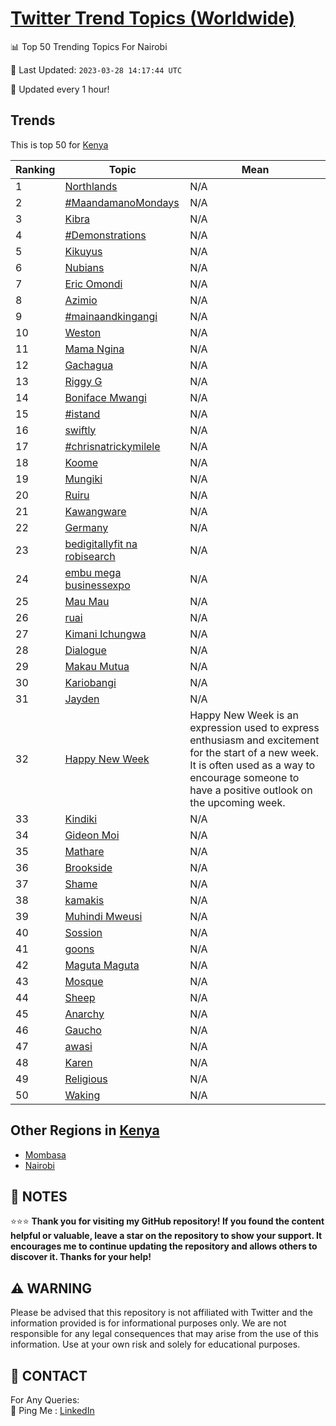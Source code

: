 [Twitter Trend Topics (Worldwide)](https://github.com/ErcinDedeoglu/Twitter-Trend-Topics)
==========


📊 Top 50 Trending Topics For Nairobi

📆 Last Updated: `2023-03-28 14:17:44 UTC`

🔧 Updated every 1 hour!


## Trends

This is top 50 for [Kenya](</Kenya>)

| Ranking | Topic | Mean |
| ------- | ------------ | ------------ |
| 1 | [Northlands](http://twitter.com/search?q=Northlands) | N/A |
| 2 | [#MaandamanoMondays](http://twitter.com/search?q=%23MaandamanoMondays) | N/A |
| 3 | [Kibra](http://twitter.com/search?q=Kibra) | N/A |
| 4 | [#Demonstrations](http://twitter.com/search?q=%23Demonstrations) | N/A |
| 5 | [Kikuyus](http://twitter.com/search?q=Kikuyus) | N/A |
| 6 | [Nubians](http://twitter.com/search?q=Nubians) | N/A |
| 7 | [Eric Omondi](http://twitter.com/search?q=Eric+Omondi) | N/A |
| 8 | [Azimio](http://twitter.com/search?q=Azimio) | N/A |
| 9 | [#mainaandkingangi](http://twitter.com/search?q=%23mainaandkingangi) | N/A |
| 10 | [Weston](http://twitter.com/search?q=Weston) | N/A |
| 11 | [Mama Ngina](http://twitter.com/search?q=Mama+Ngina) | N/A |
| 12 | [Gachagua](http://twitter.com/search?q=Gachagua) | N/A |
| 13 | [Riggy G](http://twitter.com/search?q=Riggy+G) | N/A |
| 14 | [Boniface Mwangi](http://twitter.com/search?q=Boniface+Mwangi) | N/A |
| 15 | [#istand](http://twitter.com/search?q=%23istand) | N/A |
| 16 | [swiftly](http://twitter.com/search?q=swiftly) | N/A |
| 17 | [#chrisnatrickymilele](http://twitter.com/search?q=%23chrisnatrickymilele) | N/A |
| 18 | [Koome](http://twitter.com/search?q=Koome) | N/A |
| 19 | [Mungiki](http://twitter.com/search?q=Mungiki) | N/A |
| 20 | [Ruiru](http://twitter.com/search?q=Ruiru) | N/A |
| 21 | [Kawangware](http://twitter.com/search?q=Kawangware) | N/A |
| 22 | [Germany](http://twitter.com/search?q=Germany) | N/A |
| 23 | [bedigitallyfit na robisearch](http://twitter.com/search?q=bedigitallyfit+na+robisearch) | N/A |
| 24 | [embu mega businessexpo](http://twitter.com/search?q=embu+mega+businessexpo) | N/A |
| 25 | [Mau Mau](http://twitter.com/search?q=Mau+Mau) | N/A |
| 26 | [ruai](http://twitter.com/search?q=ruai) | N/A |
| 27 | [Kimani Ichungwa](http://twitter.com/search?q=Kimani+Ichungwa) | N/A |
| 28 | [Dialogue](http://twitter.com/search?q=Dialogue) | N/A |
| 29 | [Makau Mutua](http://twitter.com/search?q=Makau+Mutua) | N/A |
| 30 | [Kariobangi](http://twitter.com/search?q=Kariobangi) | N/A |
| 31 | [Jayden](http://twitter.com/search?q=Jayden) | N/A |
| 32 | [Happy New Week](http://twitter.com/search?q=Happy+New+Week) | Happy New Week is an expression used to express enthusiasm and excitement for the start of a new week. It is often used as a way to encourage someone to have a positive outlook on the upcoming week. |
| 33 | [Kindiki](http://twitter.com/search?q=Kindiki) | N/A |
| 34 | [Gideon Moi](http://twitter.com/search?q=Gideon+Moi) | N/A |
| 35 | [Mathare](http://twitter.com/search?q=Mathare) | N/A |
| 36 | [Brookside](http://twitter.com/search?q=Brookside) | N/A |
| 37 | [Shame](http://twitter.com/search?q=Shame) | N/A |
| 38 | [kamakis](http://twitter.com/search?q=kamakis) | N/A |
| 39 | [Muhindi Mweusi](http://twitter.com/search?q=Muhindi+Mweusi) | N/A |
| 40 | [Sossion](http://twitter.com/search?q=Sossion) | N/A |
| 41 | [goons](http://twitter.com/search?q=goons) | N/A |
| 42 | [Maguta Maguta](http://twitter.com/search?q=Maguta+Maguta) | N/A |
| 43 | [Mosque](http://twitter.com/search?q=Mosque) | N/A |
| 44 | [Sheep](http://twitter.com/search?q=Sheep) | N/A |
| 45 | [Anarchy](http://twitter.com/search?q=Anarchy) | N/A |
| 46 | [Gaucho](http://twitter.com/search?q=Gaucho) | N/A |
| 47 | [awasi](http://twitter.com/search?q=awasi) | N/A |
| 48 | [Karen](http://twitter.com/search?q=Karen) | N/A |
| 49 | [Religious](http://twitter.com/search?q=Religious) | N/A |
| 50 | [Waking](http://twitter.com/search?q=Waking) | N/A |



## Other Regions in [Kenya](</Kenya>)

* [Mombasa](</Kenya/Mombasa.md>)
* [Nairobi](</Kenya/Nairobi.md>)



## 📝 NOTES

⭐⭐⭐ **Thank you for visiting my GitHub repository! If you found the content helpful or valuable, leave a star on the repository to show your support. It encourages me to continue updating the repository and allows others to discover it. Thanks for your help!**


## ⚠️ WARNING

Please be advised that this repository is not affiliated with Twitter and the information provided is for informational purposes only. We are not responsible for any legal consequences that may arise from the use of this information. Use at your own risk and solely for educational purposes.


## 📨 CONTACT

 For Any Queries:  
            🏓 Ping Me : [LinkedIn](https://www.linkedin.com/in/ercindedeoglu/)
